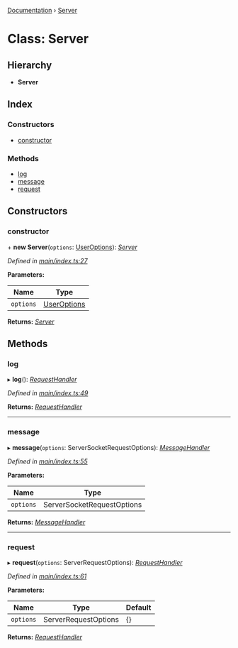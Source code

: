 [Documentation](../README.md) › [Server](server.md)

# Class: Server

## Hierarchy

* **Server**

## Index

### Constructors

* [constructor](server.md#constructor)

### Methods

* [log](server.md#log)
* [message](server.md#message)
* [request](server.md#request)

## Constructors

###  constructor

\+ **new Server**(`options`: [UserOptions](../interfaces/useroptions.md)): *[Server](server.md)*

*Defined in [main/index.ts:27](https://github.com/badbatch/graphql-box/blob/85ed3ddc/packages/server/src/main/index.ts#L27)*

**Parameters:**

Name | Type |
------ | ------ |
`options` | [UserOptions](../interfaces/useroptions.md) |

**Returns:** *[Server](server.md)*

## Methods

###  log

▸ **log**(): *[RequestHandler](../README.md#requesthandler)*

*Defined in [main/index.ts:49](https://github.com/badbatch/graphql-box/blob/85ed3ddc/packages/server/src/main/index.ts#L49)*

**Returns:** *[RequestHandler](../README.md#requesthandler)*

___

###  message

▸ **message**(`options`: ServerSocketRequestOptions): *[MessageHandler](../README.md#messagehandler)*

*Defined in [main/index.ts:55](https://github.com/badbatch/graphql-box/blob/85ed3ddc/packages/server/src/main/index.ts#L55)*

**Parameters:**

Name | Type |
------ | ------ |
`options` | ServerSocketRequestOptions |

**Returns:** *[MessageHandler](../README.md#messagehandler)*

___

###  request

▸ **request**(`options`: ServerRequestOptions): *[RequestHandler](../README.md#requesthandler)*

*Defined in [main/index.ts:61](https://github.com/badbatch/graphql-box/blob/85ed3ddc/packages/server/src/main/index.ts#L61)*

**Parameters:**

Name | Type | Default |
------ | ------ | ------ |
`options` | ServerRequestOptions | {} |

**Returns:** *[RequestHandler](../README.md#requesthandler)*
